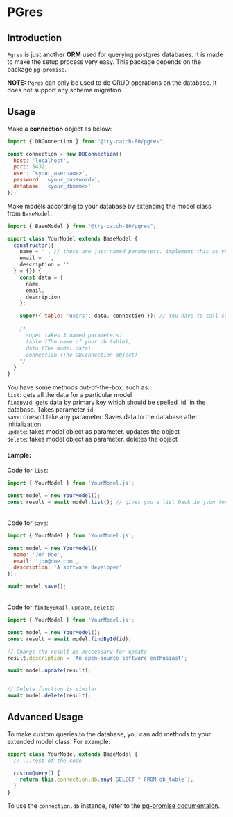 
# PGres

## Introduction

`Pgres` is just another **ORM** used for querying postgres databases. It is made to make the setup process very easy. This package depends on the package `pg-promise`.

**NOTE:** `Pgres` can only be used to do CRUD operations on the database. It does not support any schema migration.

## Usage

Make a **connection** object as below:

```javascript
import { DBConnection } from "@try-catch-80/pgres";

const connection = new DBConnection({
  host: 'localhost',
  port: 5432,
  user: '<your_username>',
  password: '<your_password>',
  database: '<your_dbname>'
});
```

Make models according to your database by extending the model class from `BaseModel`:

```javascript
import { BaseModel } from "@try-catch-80/pgres";

export class YourModel extends BaseModel {
  constructor({
    name = '', // these are just named parameters. implement this as you like
    email = '',
    description = ''
  } = {}) {
    const data = {
      name,
      email,
      description
    };

    super({ table: 'users', data, connection }); // You have to call super() to pass the necessary data to BaseModel
    
    /*
      super takes 3 named parameters:
      table (The name of your db table),
      data (The model data),
      connection (The DBConnection object)
    */
  }
}
```

You have some methods out-of-the-box, such as:\
`list`: gets all the data for a particular model\
`findById`: gets data by primary key which should be spelled 'id' in the database. Takes parameter `id`\
`save`: doesn't take any parameter. Saves data to the database after initialization\
`update`: takes model object as parameter. updates the object\
`delete`: takes model object as parameter. deletes the object

#### Eample:
Code for `list`:
```javascript
import { YourModel } from 'YourModel.js';

const model = new YourModel();
const result = await model.list(); // gives you a list back in json format
```
\
Code for `save`:
```javascript
import { YourModel } from 'YourModel.js';

const model = new YourModel({
  name: 'Jon Doe',
  email: 'jon@doe.com',
  description: 'A software developer'
});

await model.save();
```
\
Code for `findByEmail`, `update`, `delete`:
```javascript
import { YourModel } from 'YourModel.js';

const model = new YourModel();
const result = await model.findById(id);

// Change the result as neccessary for update
result.description = 'An open-source software enthusiast';

await model.update(result);


// Delete function is similar
await model.delete(result);
```

## Advanced Usage

To make custom queries to the database, you can add methods to your extended model class.
For example:
```javascript
export class YourModel extends BaseModel {
  // ...rest of the code

  customQuery() {
    return this.connection.db.any(`SELECT * FROM db_table`);
  }
}
```

To use the `connection.db` instance, refer to the [pg-promise documentaion](http://vitaly-t.github.io/pg-promise/index.html).
